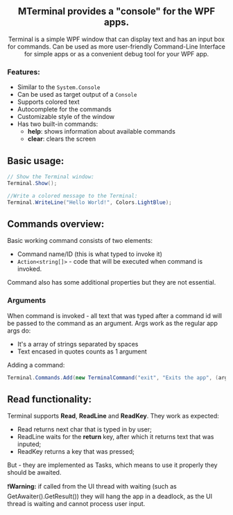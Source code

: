 <div align="center">
  <h2>MTerminal provides a "console" for the WPF apps.</h2>
  
  Terminal is a simple WPF window that can display text and has an input box for commands.
  Can be used as more user-friendly Command-Line Interface for simple apps or as a convenient debug tool for your WPF app.
</div>

### Features:
  
- Similar to the `System.Console`
- Can be used as target output of a `Console`
- Supports colored text
- Autocomplete for the commands
- Customizable style of the window
- Has two built-in commands:
  - **help**: shows information about available commands
  - **clear**: clears the screen

## Basic usage:
```csharp
// Show the Terminal window:
Terminal.Show();

//Write a colored message to the Terminal:
Terminal.WriteLine("Hello World!", Colors.LightBlue);
```

## **Commands overview:**

Basic working command consists of two elements:
- Command name/ID (this is what typed to invoke it)
- `Action<string[]>` - code that will be executed when command is invoked.

Command also has some additional properties but they are not essential.

### **Arguments**

When command is invoked - all text that was typed after a command id will be passed to the command as an argument.
Args work as the regular app args do:
 - It's a array of strings separated by spaces
 - Text encased in quotes counts as 1 argument

Adding a command:
```csharp
Terminal.Commands.Add(new TerminalCommand("exit", "Exits the app", (args) => App.Shutdown()));
```

## **Read functionality:**

Terminal supports **Read**, **ReadLine** and **ReadKey**.
They work as expected: 
- Read returns next char that is typed in by user;
- ReadLine waits for the __return__ key, after which it returns text that was inputed;
- ReadKey returns a key that was pressed;

But - they are implemented as Tasks, which means to use it properly they should be awaited.

❗**Warning:**  if called from the UI thread with waiting (such as GetAwaiter().GetResult()) they will hang the app in a deadlock, as the UI thread is waiting and cannot process user input.
